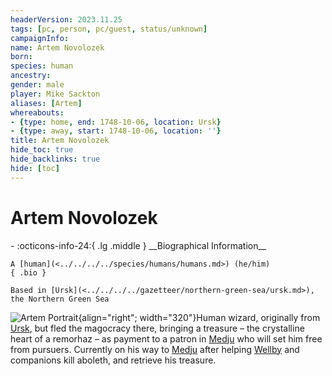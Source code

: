 ```yaml
---
headerVersion: 2023.11.25
tags: [pc, person, pc/guest, status/unknown]
campaignInfo:
name: Artem Novolozek
born:
species: human
ancestry:
gender: male
player: Mike Sackton
aliases: [Artem]
whereabouts:
- {type: home, end: 1748-10-06, location: Ursk}
- {type: away, start: 1748-10-06, location: ''}
title: Artem Novolozek
hide_toc: true
hide_backlinks: true
hide: [toc]
---
```

# Artem Novolozek
<div class="grid cards ext-narrow-margin ext-one-column" markdown>
- :octicons-info-24:{ .lg .middle } __Biographical Information__

    A [human](<../../../../species/humans/humans.md>) (he/him)  
    { .bio }

    Based in [Ursk](<../../../../gazetteer/northern-green-sea/ursk.md>), the Northern Green Sea
</div>


![Artem Portrait](../../../../assets/artem-portrait.png){align="right"; width="320"}Human wizard, originally from [Ursk](<../../../../gazetteer/northern-green-sea/ursk.md>), but fled the magocracy there, bringing a treasure – the crystalline heart of a remorhaz – as payment to a patron in [Medju](<../../../../gazetteer/eastern-green-sea/medju.md>) who will set him free from pursuers. Currently on his way to [Medju](<../../../../gazetteer/eastern-green-sea/medju.md>) after helping [Wellby](<../wellby.md>) and companions kill aboleth, and retrieve his treasure. 
